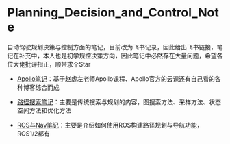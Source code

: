 # Planning_Decision_and_Control_Note

自动驾驶规划决策与控制方面的笔记，目前改为飞书记录，因此给出飞书链接，笔记在补充中，本人也是初学规控决策方向，因此笔记中必然存在大量问题，希望各位大佬批评指正，顺带求个Star

- [Apollo笔记](https://h0lcdmf8t0v.feishu.cn/docx/FyD4de4PnoNQYaxkcuzcK7YMndg?from=from_copylink)：基于赵虚左老师Apollo课程、Apollo官方的云课还有自己看的各种博客综合而成

- [路径搜索笔记](https://h0lcdmf8t0v.feishu.cn/docx/B0RGdzKdFoD3DwxJrXRc9dXqngb?from=from_copylink)：主要是传统搜索与规划的内容，图搜索方法、采样方法、状态空间方法和优化方法

- [ROS与Nav笔记](https://h0lcdmf8t0v.feishu.cn/docx/LRLZdwm39o3p5Mxa1dvc0Icenkb)：主要是介绍如何使用ROS构建路径规划与导航功能，ROS1/2都有
